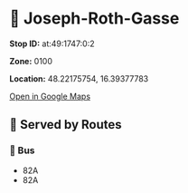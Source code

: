 # 🚉 Joseph-Roth-Gasse


**Stop ID:** at:49:1747:0:2

**Zone:** 0100

**Location:** 48.22175754, 16.39377783

[Open in Google Maps](https://www.google.com/maps?q=48.22175754,16.39377783)

## 🚆 Served by Routes

### 🚌 Bus
- 82A
- 82A
